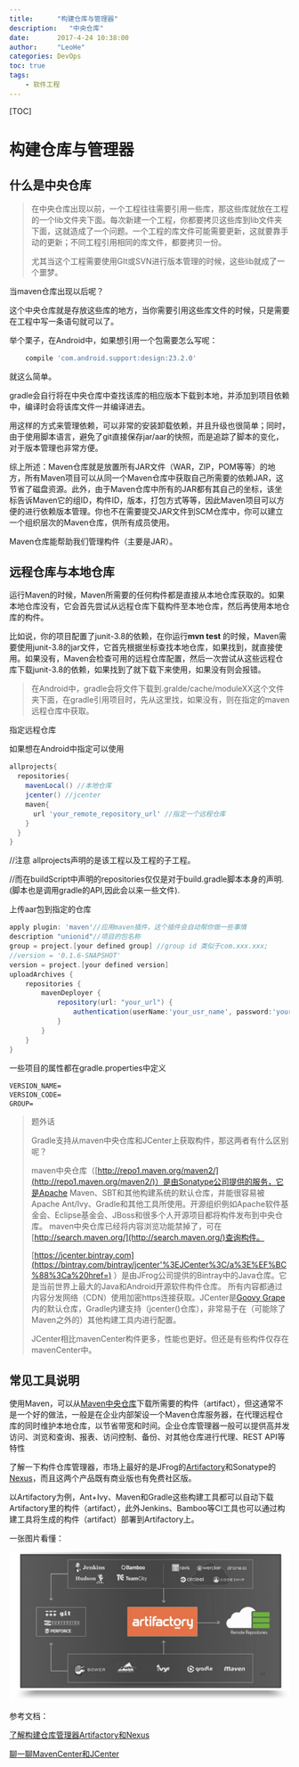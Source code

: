 ```yaml
---
title:      "构建仓库与管理器"
description:   "中央仓库"
date:       2017-4-24 10:38:00
author:     "LeoHe"
categories: DevOps
toc: true
tags:
    - 软件工程
---
```


[TOC]

# 构建仓库与管理器

## 什么是中央仓库

> 在中央仓库出现以前，一个工程往往需要引用一些库，那这些库就放在工程的一个lib文件夹下面。每次新建一个工程，你都要拷贝这些库到lib文件夹下面，这就造成了一个问题。一个工程的库文件可能需要更新，这就要靠手动的更新；不同工程引用相同的库文件，都要拷贝一份。
>
> 尤其当这个工程需要使用GIt或SVN进行版本管理的时候，这些lib就成了一个噩梦。



当maven仓库出现以后呢？

这个中央仓库就是存放这些库的地方，当你需要引用这些库文件的时候，只是需要在工程中写一条语句就可以了。

举个栗子，在Android中，如果想引用一个包需要怎么写呢：

```groovy
	compile 'com.android.support:design:23.2.0'
```

就这么简单。

gradle会自行将在中央仓库中查找该库的相应版本下载到本地，并添加到项目依赖中，编译时会将该库文件一并编译进去。



用这样的方式来管理依赖，可以非常的安装卸载依赖，并且升级也很简单；同时，由于使用脚本语言，避免了git直接保存jar/aar的快照，而是追踪了脚本的变化，对于版本管理也非常方便。



综上所述：Maven仓库就是放置所有JAR文件（WAR，ZIP，POM等等）的地方，所有Maven项目可以从同一个Maven仓库中获取自己所需要的依赖JAR，这节省了磁盘资源。此外，由于Maven仓库中所有的JAR都有其自己的坐标，该坐标告诉Maven它的组ID，构件ID，版本，打包方式等等，因此Maven项目可以方便的进行依赖版本管理。你也不在需要提交JAR文件到SCM仓库中，你可以建立一个组织层次的Maven仓库，供所有成员使用。

Maven仓库能帮助我们管理构件（主要是JAR）。





## 远程仓库与本地仓库

运行Maven的时候，Maven所需要的任何构件都是直接从本地仓库获取的。如果本地仓库没有，它会首先尝试从远程仓库下载构件至本地仓库，然后再使用本地仓库的构件。

比如说，你的项目配置了junit-3.8的依赖，在你运行**mvn test** 的时候，Maven需要使用junit-3.8的jar文件，它首先根据坐标查找本地仓库，如果找到，就直接使用。如果没有，Maven会检查可用的远程仓库配置，然后一次尝试从这些远程仓库下载junit-3.8的依赖，如果找到了就下载下来使用，如果没有则会报错。



> 在Android中，gradle会将文件下载到.gralde/cache/moduleXX这个文件夹下面，在gradle引用项目时，先从这里找，如果没有，则在指定的maven远程仓库中获取。



指定远程仓库

如果想在Android中指定可以使用

```groovy
allprojects{
  repositories{
    mavenLocal() //本地仓库
    jcenter() //jcenter
    maven{
      url 'your_remote_repository_url' //指定一个远程仓库
    }
  }
}
```

//注意 allprojects声明的是该工程以及工程的子工程。

//而在buildScript中声明的repositories仅仅是对于build.gradle脚本本身的声明.(脚本也是调用gradle的API,因此会以来一些文件).



上传aar包到指定的仓库

```groovy
apply plugin: 'maven'//应用maven插件，这个插件会自动帮你做一些事情
description "unionid"//项目的包名称
group = project.[your defined group] //group id 类似于com.xxx.xxx;
//version = '0.1.6-SNAPSHOT'
version = project.[your defined version]
uploadArchives {
    repositories {
        mavenDeployer {
            repository(url: "your_url") {
                authentication(userName:'your_usr_name', password:'your_password')
            }
        }
    }
}
```

一些项目的属性都在gradle.properties中定义

```
VERSION_NAME=
VERSION_CODE=
GROUP=
```





> 题外话
>
> Gradle支持从maven中央仓库和JCenter上获取构件，那这两者有什么区别呢？
>
> maven中央仓库（[http://repo1.maven.org/maven2/](http://repo1.maven.org/maven2/)）是由Sonatype公司提供的服务，它是Apache Maven、SBT和其他构建系统的默认仓库，并能很容易被Apache Ant/Ivy、Gradle和其他工具所使用。开源组织例如Apache软件基金会、Eclipse基金会、JBoss和很多个人开源项目都将构件发布到中央仓库。 maven中央仓库已经将内容浏览功能禁掉了，可在[http://search.maven.org/](http://search.maven.org/)查询构件。
>
> [https://jcenter.bintray.com](https://bintray.com/bintray/jcenter'%3EJCenter%3C/a%3E%EF%BC%88%3Ca%20href=) ）是由JFrog公司提供的Bintray中的Java仓库。它是当前世界上最大的Java和Android开源软件构件仓库。 所有内容都通过内容分发网络（CDN）使用加密https连接获取。JCenter是[Goovy Grape](http://groovy.codehaus.org/Grape)内的默认仓库，Gradle内建支持（jcenter()仓库），非常易于在（可能除了Maven之外的）其他构建工具内进行配置。
>
> JCenter相比mavenCenter构件更多，性能也更好。但还是有些构件仅存在mavenCenter中。

## 常见工具说明



使用Maven，可以从[Maven中央仓库](http://repo1.maven.org/maven2/)下载所需要的构件（artifact），但这通常不是一个好的做法，一般是在企业内部架设一个Maven仓库服务器，在代理远程仓库的同时维护本地仓库，以节省带宽和时间。企业仓库管理器一般可以提供高并发访问、浏览和查询、报表、访问控制、备份、对其他仓库进行代理、REST API等特性

了解一下构件仓库管理器，市场上最好的是JFrog的[Artifactory](http://www.jfrog.com/#os-arti)和Sonatype的[Nexus](http://www.sonatype.org/nexus/)，而且这两个产品既有商业版也有免费社区版。

以Artifactory为例，Ant+Ivy、Maven和Gradle这些构建工具都可以自动下载Artifactory里的构件（artifact），此外Jenkins、Bamboo等CI工具也可以通过构建工具将生成的构件（artifact）部署到Artifactory上。

一张图片看懂：

![maven](/img/java/maven.jpeg)



参考文档：

[了解构建仓库管理器Artifactory和Nexus](http://blog.sina.com.cn/s/blog_72ef7bea0102vq0k.html)

[聊一聊MavenCenter和JCenter](http://blog.sina.com.cn/s/blog_72ef7bea0102vvqg.html)

